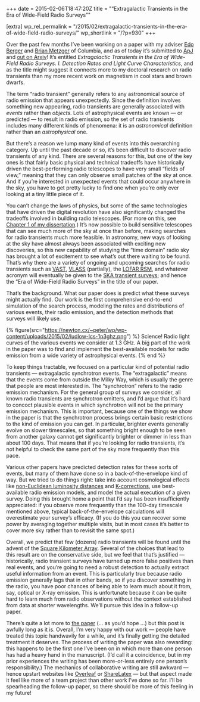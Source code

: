 +++
date = 2015-02-06T18:47:20Z
title = "“Extragalactic Transients in the Era of Wide-Field Radio Surveys”"

[extra]
wp_rel_permalink = "/2015/02/extragalactic-transients-in-the-era-of-wide-field-radio-surveys/"
wp_shortlink = "/?p=930"
+++

Over the past few months I’ve been working on a paper with my adviser
[Edo Berger](http://scholar.harvard.edu/eberger/home) and
[Brian Metzger](http://www.columbia.edu/~bdm2129/) of Columbia, and as of
today it’s submitted to [ApJ](http://iopscience.iop.org/0004-637X/) and
[out on Arxiv](http://arxiv.org/abs/1502.01350)! It’s entitled _Extragalactic
Transients in the Era of Wide-Field Radio Surveys. I. Detection Rates and
Light Curve Characteristics_, and as the title might suggest it connects more
to my doctoral research on radio transients than my more recent work on
magnetism in cool stars and brown dwarfs.

The term “radio transient” generally refers to any astronomical source of
radio emission that appears unexpectedly. Since the definition involves
something new appearing, radio transients are generally associated with
_events_ rather than _objects_. Lots of astrophysical events are known — or
predicted — to result in radio emission, so the set of radio transients
includes many different kinds of phenomena: it is an _astronomical_ definition
rather than an _astrophysical_ one.

But there’s a reason we lump many kind of events into this overarching
category. Up until the past decade or so, it’s been difficult to discover
radio transients of any kind. There are several reasons for this, but one of
the key ones is that fairly basic physical and technical tradeoffs have
historically driven the best-performing radio telescopes to have very small
“fields of view,” meaning that they can only observe small patches of the sky
at once. And if you’re interested in unexpected events that could occur
anywhere in the sky, you have to get pretty lucky to find one when you’re only
ever looking at a tiny little piece of it.

You can’t change the laws of physics, but some of the same technologies that
have driven the digital revolution have also significantly changed the
tradeoffs involved in building radio telescopes. (For more on this, see
[Chapter 1 of my dissertation](/dissertation/).) It’s now possible to build
sensitive telescopes that can see much more of the sky at once than before,
making searches for radio transients much more feasible. In astronomy, new
ways of looking at the sky have almost always been associated with exciting
new discoveries, so this new capability of studying the “time domain” radio
sky has brought a lot of excitement to see what’s out there waiting to be
found. That’s why there are a variety of ongoing and upcoming searches for
radio transients such as [VAST](http://www.physics.usyd.edu.au/sifa/vast/),
[VLASS](https://science.nrao.edu/science/surveys/vlass) (partially), the
[LOFAR RSM](http://www.transientskp.org/), and whatever acronym will
eventually be given to the
[SKA transient surveys](https://www.skatelescope.org/radio-transients/); and
hence the “Era of Wide-Field Radio Surveys” in the title of our paper.

That’s the background. What our paper does is predict what these surveys might
actually find. Our work is the first comprehensive end-to-end simulation of
the search process, modeling the rates and distributions of various events,
their radio emission, and the detection methods that surveys will likely use.

{% figure(src="https://newton.cx/~peter/wp/wp-content/uploads/2015/02/ludlow-lcs-1p3ghz.png") %}
Science! Radio light curves of the various events we consider at 1.3 GHz. A big part of the work in the paper was to find and implement the best-available models for radio emission from a wide variety of astrophysical events.
{% end %}

To keep things tractable, we focused on a particular kind of potential radio
transients — extragalactic synchrotron events. The “extragalactic” means that
the events come from outside the Milky Way, which is usually the genre that
people are most interested in. The “synchrotron” refers to the radio emission
mechanism. For the general group of surveys we consider, all known radio
transients are synchrotron emitters, and I’d argue that it’s hard to concoct
plausible events in which synchrotron will not be the primary emission
mechanism. This is important, because one of the things we show in the paper
is that the synchrotron process brings certain basic restrictions to the kind
of emission you can get. In particular, brighter events generally evolve on
slower timescales, so that something bright enough to be seen from another
galaxy cannot get significantly brighter or dimmer in less than about 100
days. That means that if you’re looking for radio transients, it’s not helpful
to check the same part of the sky more frequently than this pace.

Various other papers have predicted detection rates for these sorts of events,
but many of them have done so in a back-of-the-envelope kind of way. But we
tried to do things right: take into account cosmological effects like
[non-Euclidean luminosity distances](http://en.wikipedia.org/wiki/Luminosity_distance)
and [K-corrections](http://en.wikipedia.org/wiki/K_correction), use
best-available radio emission models, and model the actual execution of a
given survey. Doing this brought home a point that I’d say has been
insufficiently appreciated: if you observe more frequently than the 100-day
timescale mentioned above, typical back-of-the-envelope calculations will
overestimate your survey’s efficacy. (If you do this you can recover some
power by averaging together multiple visits, but in most cases it’s better to
cover more sky rather than to revisit the same spot.)

Overall, we predict that few (dozens) radio transients will be found until the
advent of the [Square Kilometer Array](http://skatelescope.org/). Several of
the choices that lead to this result are on the conservative side, but we feel
that that’s justified — historically, radio transient surveys have turned up
more false positives than real events, and you’re going to need a robust
detection to actually extract useful information from an event. This is
particularly true because radio emission generally lags that in other bands,
so if you discover something in the radio, you have poor chances of being able
to learn much about it from, say, optical or X-ray emission. This is
unfortunate because it can be quite hard to learn much from radio observations
without the context established from data at shorter wavelengths. We’ll pursue
this idea in a follow-up paper.

There’s quite a lot more to [the paper](http://arxiv.org/abs/1502.01350) (… as
you’d hope …) but this post is awfully long as it is. Overall, I’m very happy
with our work — people have treated this topic handwavily for a while, and
it’s finally getting the detailed treatment it deserves. The process of
writing the paper was also rewarding: this happens to be the first one I’ve
been on in which more than one person has had a heavy hand in the manuscript.
(I’d call it a coincidence, but in my prior experiences the writing has been
more-or-less entirely one person’s responsibility.) The mechanics of
collaborative writing are still awkward — hence upstart websites like
[Overleaf](https://www.overleaf.com/) or
[ShareLatex](https://www.sharelatex.com/) — but that aspect made it feel like
more of a team project than other work I’ve done so far. I’ll be spearheading
the follow-up paper, so there should be more of this feeling in my future!

